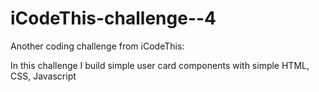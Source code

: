 # iCodeThis-challenge--4

Another coding challenge from iCodeThis: 

In this challenge I build simple user card components with simple HTML, CSS, Javascript
